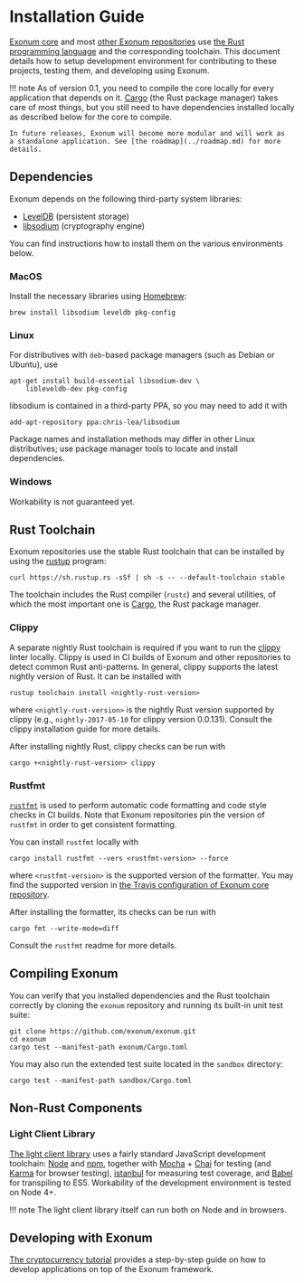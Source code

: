 # Installation Guide

[Exonum core][exonum] and most [other Exonum repositories][exonum-org] use
[the Rust programming language][rust] and the corresponding toolchain.
This document details how to setup development environment for contributing
to these projects, testing them, and developing using Exonum.

!!! note
    As of version 0.1, you need to compile the core locally for every application
    that depends on it. [Cargo][cargo] (the Rust package manager) takes care
    of most things, but you still need to have dependencies
    installed locally as described below for the core to compile.

    In future releases, Exonum will become more modular and will work as
    a standalone application. See [the roadmap](../roadmap.md) for more details.

## Dependencies

Exonum depends on the following third-party system libraries:

- [LevelDB][leveldb] (persistent storage)
- [libsodium][libsodium] (cryptography engine)

You can find instructions how to install them on the various environments
below.

### MacOS

Install the necessary libraries using [Homebrew][homebrew]:

```shell
brew install libsodium leveldb pkg-config
```

### Linux

For distributives with `deb`-based package managers (such as Debian or Ubuntu),
use

```shell
apt-get install build-essential libsodium-dev \
    libleveldb-dev pkg-config
```

libsodium is contained in a third-party PPA, so you may need to add it with

```shell
add-apt-repository ppa:chris-lea/libsodium
```

Package names and installation methods may differ in other Linux distributives;
use package manager tools to locate and install dependencies.

### Windows

Workability is not guaranteed yet.

## Rust Toolchain

Exonum repositories use the stable Rust toolchain that can be installed
by using the [rustup](https://www.rustup.rs) program:

```shell
curl https://sh.rustup.rs -sSf | sh -s -- --default-toolchain stable
```

The toolchain includes the Rust compiler (`rustc`) and several utilities,
of which the most important one is [Cargo][cargo], the Rust package manager.

### Clippy

A separate nightly Rust toolchain is required if you want to run
the [clippy][clippy] linter locally. Clippy is used
in CI builds of Exonum and other repositories to detect common Rust anti-patterns.
In general, clippy supports the latest nightly version of Rust. It can be installed
with

```shell
rustup toolchain install <nightly-rust-version>
```

where `<nightly-rust-version>` is the nightly Rust version supported by clippy
(e.g., `nightly-2017-05-10` for clippy version 0.0.131).
Consult the clippy installation guide for more details.

After installing nightly Rust, clippy checks can be run with

```shell
cargo +<nightly-rust-version> clippy
```

### Rustfmt

[`rustfmt`][rustfmt] is used to perform automatic code formatting and code
style checks in CI builds. Note that Exonum repositories pin the version
of `rustfmt` in order to get consistent formatting.

You can install `rustfmt` locally with

```shell
cargo install rustfmt --vers <rustfmt-version> --force
```

where `<rustfmt-version>` is the supported version of the formatter.
You may find the supported version in
[the Travis configuration of Exonum core repository][core-travis].

After installing the formatter, its checks can be run with

```shell
cargo fmt --write-mode=diff
```

Consult the `rustfmt` readme for more details.

## Compiling Exonum

You can verify that you installed dependencies and the Rust toolchain correctly
by cloning the `exonum` repository and running its built-in unit test suite:

```shell
git clone https://github.com/exonum/exonum.git
cd exonum
cargo test --manifest-path exonum/Cargo.toml
```

You may also run the extended test suite located in the `sandbox` directory:

```shell
cargo test --manifest-path sandbox/Cargo.toml
```

## Non-Rust Components

### Light Client Library

[The light client library][exonum-client] uses a fairly standard JavaScript
development toolchain:
[Node][nodejs] and [npm][npm], together with [Mocha][mocha] + [Chai][chai] for testing
(and [Karma][karma] for browser testing),
[istanbul][istanbul] for measuring test coverage, and
[Babel][babel] for transpiling to ES5. Workability of the development environment
is tested on Node 4+.

!!! note
    The light client library itself can run both on Node and in browsers.

## Developing with Exonum

[The cryptocurrency tutorial](create-service.md) provides a step-by-step
guide on how to develop applications on top of the Exonum framework.

[exonum]: https://github.com/exonum/exonum/
[exonum-org]: http://github.com/exonum/
[rust]: http://rust-lang.org/
[leveldb]: http://leveldb.org/
[libsodium]: https://download.libsodium.org/doc/
[openssl]: http://openssl.org/
[homebrew]: https://brew.sh/
[clippy]: https://github.com/Manishearth/rust-clippy
[rustfmt]: https://github.com/rust-lang-nursery/rustfmt
[core-travis]: https://github.com/exonum/exonum/blob/master/.travis.yml
[cargo]: http://doc.crates.io/guide.html
[exonum-client]: https://github.com/exonum/exonum-client
[nodejs]: http://nodejs.org/
[npm]: http://npmjs.com/
[mocha]: http://mochajs.org/
[chai]: http://chaijs.com/
[karma]: http://karma-runner.github.io/1.0/index.html
[istanbul]: https://istanbul.js.org/
[babel]: http://babeljs.io/
